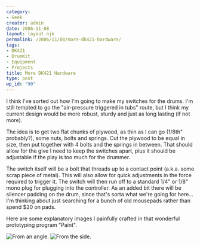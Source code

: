 ```yaml
---
category:
- Geek
creator: admin
date: 2006-11-08
layout: layout.njk
permalink: /2006/11/08/more-dk421-hardware/
tags:
- DK421
- DrumKit
- Equipment
- Projects
title: More DK421 Hardware
type: post
wp_id: "90"
---
```


I think I've sorted out how I'm going to make my switches for the drums.  I'm still tempted to go the "air-pressure triggered in tubs" route, but I think my current design would be more robust, sturdy and just as long lasting (if not more).

The idea is to get two flat chunks of plywood, as thin as I can go (1/8th" probably?), some nuts, bolts and springs.  Cut the plywood to be equal in size, then put together with 4 bolts and the springs in between.  That should allow for the give I need to keep the switches apart, plus it should be adjustable if the play is too much for the drummer.

The switch itself will be a bolt that threads up to a contact point (a.k.a. some scrap piece of metal).  This will also allow for quick adjustments in the force required to trigger it.  The switch will then run off to a standard 1/4" or 1/8" mono plug for plugging into the controller.  As an added bit there will be silencer padding on the drum, since that's sorta what we're going for here...  I'm thinking about just searching for a bunch of old mousepads rather than spend $20 on pads.

Here are some explanatory images I painfully crafted in that wonderful prototyping program "Paint".

![From an angle.](https://static.velvetcache.org/pages/2006/11/08/more-dk421-hardware/angle.jpg)
![From the side.](https://static.velvetcache.org/pages/2006/11/08/more-dk421-hardware/side.jpg)
